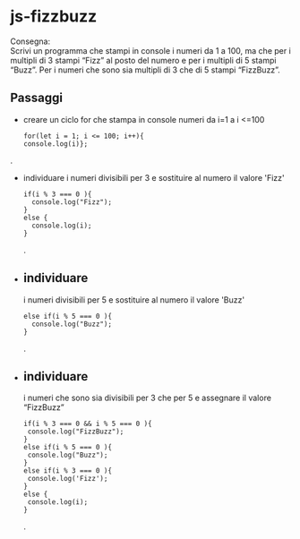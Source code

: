 js-fizzbuzz
===
Consegna:   
Scrivi un programma che stampi in console i numeri da 1 a 100,
ma che per i multipli di 3 stampi “Fizz” al posto del numero e per i multipli di 5 stampi “Buzz”.
Per i numeri che sono sia multipli di 3 che di 5 stampi “FizzBuzz”.

## Passaggi
- creare un ciclo for che stampa in console numeri da   i=1 a i <=100   
  ```
  for(let i = 1; i <= 100; i++){
  console.log(i)};   
  ```
.
- individuare i numeri divisibili per 3 e sostituire al numero il valore 'Fizz'
  ```
  if(i % 3 === 0 ){
    console.log("Fizz");
  }
  else {
    console.log(i);
  }
  ```
  .
- ## individuare     
  i numeri divisibili per 5 e sostituire al numero il valore 'Buzz'
  ```
  else if(i % 5 === 0 ){
    console.log("Buzz");
  }
  ```
  .
    
- ## individuare 
   i numeri che sono sia divisibili per 3 che per 5 e assegnare il valore “FizzBuzz”
   ```
  if(i % 3 === 0 && i % 5 === 0 ){
    console.log("FizzBuzz");
  }
  else if(i % 5 === 0 ){
    console.log("Buzz");
  }
  else if(i % 3 === 0 ){
    console.log('Fizz');
  }
  else {
    console.log(i);
  }
  ```
  .


